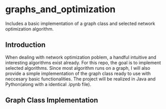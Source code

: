 # graphs_and_optimization
Includes a basic implementation of a graph class and selected network optimization algorithm.

## Introduction
When dealing with network optimization poblem, a handful intuitive and interesting algorithms exist already. For this repo, the goal is to implement selected algorithms. Since most algorithm runs on a graph, I will also provide a simple implementation of the graph class ready to use with neccesary basic functionalities. The project will be realized in Java and Python(along with a identical .ipynb file).

## Graph Class Implementation



